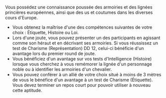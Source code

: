 ﻿---
id: general_feats_fr.md#héraut
name: Héraut
---

Vous possédez une connaissance poussée des armoiries et des lignées princières européennes, ainsi que des us et coutumes dans les diverses cours d'Europe.

* Vous obtenez la maîtrise d'une des compétences suivantes de votre choix : Étiquette, Histoire ou Loi.
* Lors d'une joute, vous pouvez présenter un des participants en agissant comme son héraut et en décrivant ses armoiries. Si vous réussissez un test de Charisme (Représentation) DD 12, celui-ci bénéficie d'un avantage lors du premier round de joute.
* Vous bénéficiez d'un avantage sur vos tests d'Intelligence (Histoire) lorsque vous cherchez à vous remémorer la lignée d'un personnage noble ou à identifier les armoiries d'un chevalier.
* Vous pouvez conférer à un allié de votre choix situé à moins de 3 mètres de vous le bénéfice d'un avantage à un test de Charisme (Étiquette). Vous devez terminer un repos court pour pouvoir utiliser à nouveau cette aptitude.

